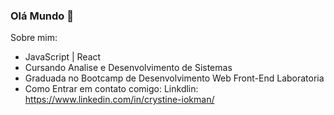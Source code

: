 ### Olá Mundo 👋

Sobre mim:

-  JavaScript | React
-  Cursando Analise e Desenvolvimento de Sistemas
-  Graduada no Bootcamp de Desenvolvimento Web Front-End Laboratoria
-  Como Entrar em contato comigo: Linkdlin: https://www.linkedin.com/in/crystine-iokman/ 

